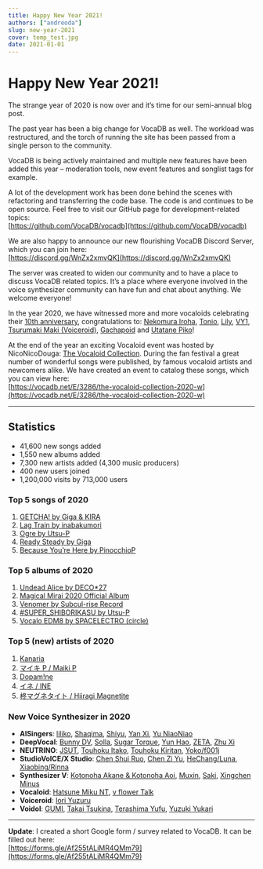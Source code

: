 ```yaml
---
title: Happy New Year 2021!
authors: ["andreoda"]
slug: new-year-2021
cover: temp_test.jpg
date: 2021-01-01
---
```


# Happy New Year 2021!

The strange year of 2020 is now over and it’s time for our semi-annual blog post.

The past year has been a big change for VocaDB as well. The workload was restructured, and the torch of running the site has been passed from a single person to the community.

VocaDB is being actively maintained and multiple new features have been added this year – moderation tools, new event features and songlist tags for example.

A lot of the development work has been done behind the scenes with refactoring and transferring the code base. The code is and continues to be open source. Feel free to visit our GitHub page for development-related topics:  
[https://github.com/VocaDB/vocadb](https://github.com/VocaDB/vocadb)

We are also happy to announce our new flourishing VocaDB Discord Server, which you can join here:  
[https://discord.gg/WnZx2xmvQK](https://discord.gg/WnZx2xmvQK)

The server was created to widen our community and to have a place to discuss VocaDB related topics. It’s a place where everyone involved in the voice synthesizer community can have fun and chat about anything. We welcome everyone!

In the year 2020, we have witnessed more and more vocaloids celebrating their [10th anniversary](https://vocadb.net/T/6828/10th-birthday), congratulations to: [Nekomura Iroha](https://vocadb.net/Ar/77), [Tonio](https://vocadb.net/Ar/390), [Lily](https://vocadb.net/Ar/139), [VY1](https://vocadb.net/Ar/117), [Tsurumaki Maki (Voiceroid)](https://vocadb.net/Ar/2053), [Gachapoid](https://vocadb.net/Ar/247) and [Utatane Piko](https://vocadb.net/Ar/248)!

At the end of the year an exciting Vocaloid event was hosted by NicoNicoDouga: [The Vocaloid Collection](https://vocaloid-collection.jp/). During the fan festival a great number of wonderful songs were published, by famous vocaloid artists and newcomers alike. We have created an event to catalog these songs, which you can view here:  
[https://vocadb.net/E/3286/the-vocaloid-collection-2020-w](https://vocadb.net/E/3286/the-vocaloid-collection-2020-w)

---

## Statistics

- 41,600 new songs added
- 1,550 new albums added
- 7,300 new artists added (4,300 music producers)
- 400 new users joined
- 1,200,000 visits by 713,000 users

### Top 5 songs of 2020

1. [GETCHA! by Giga & KIRA](https://vocadb.net/S/293881)
2. [Lag Train by inabakumori](https://vocadb.net/S/288238)
3. [Ogre by Utsu-P](https://vocadb.net/S/301147)
4. [Ready Steady by Giga](https://vocadb.net/S/296597)
5. [Because You’re Here by PinocchioP](https://vocadb.net/S/284993)

### Top 5 albums of 2020

1. [Undead Alice by DECO\*27](https://vocadb.net/Al/28721)
2. [Magical Mirai 2020 Official Album](https://vocadb.net/Al/28478)
3. [Venomer by Subcul-rise Record](https://vocadb.net/Al/27862)
4. [#SUPER_SHIBORIKASU by Utsu-P](https://vocadb.net/Al/28264)
5. [Vocalo EDM8 by SPACELECTRO (circle)](https://vocadb.net/Al/28310)

### Top 5 (new) artists of 2020

1. [Kanaria](https://vocadb.net/Ar/80976)
2. [マイキ P / Maiki P](https://vocadb.net/Ar/83417)
3. [Dopam!ne](https://vocadb.net/Ar/79769)
4. [イネ / INE](https://vocadb.net/Ar/80754)
5. [柊マグネタイト / Hiiragi Magnetite](https://vocadb.net/Ar/83243)

### New Voice Synthesizer in 2020

- **AISingers**: [liliko](https://vocadb.net/Ar/79857), [Shaqima](https://vocadb.net/Ar/81599), [Shiyu](https://vocadb.net/Ar/81914), [Yan Xi](https://vocadb.net/Ar/79755), [Yu NiaoNiao](https://vocadb.net/Ar/79631)
- **DeepVocal**: [Bunny DV](https://vocadb.net/Ar/80022), [Solla](https://vocadb.net/Ar/84415), [Sugar Torque](https://vocadb.net/Ar/80480), [Yun Hao](https://vocadb.net/Ar/76475), [ZETA](https://vocadb.net/Ar/81568), [Zhu Xi](https://vocadb.net/Ar/84838)
- **NEUTRINO**: [JSUT](https://vocadb.net/Ar/83753), [Touhoku Itako](https://vocadb.net/Ar/83511), [Touhoku Kiritan](https://vocadb.net/Ar/79466), [Yoko/f001j](https://vocadb.net/Ar/79499)
- **StudioVoICE/X Studio**: [Chen Shui Ruo](https://vocadb.net/Ar/76408), [Chen Zi Yu](https://vocadb.net/Ar/81900), [HeChang/Luna](https://vocadb.net/Ar/76473), [Xiaobing/Rinna](https://vocadb.net/Ar/80162)
- **Synthesizer V**: [Kotonoha Akane & Kotonoha Aoi](https://vocadb.net/Ar/81912), [Muxin](https://vocadb.net/Ar/76429), [Saki](https://vocadb.net/Ar/81917), [Xingchen Minus](https://vocadb.net/Ar/76428)
- **Vocaloid**: [Hatsune Miku NT](https://vocadb.net/Ar/84429), [v flower Talk](https://vocadb.net/Ar/79867)
- **Voiceroid**: [Iori Yuzuru](https://vocadb.net/Ar/79100)
- **Voidol**: [GUMI](https://vocadb.net/Ar/85252), [Takai Tsukina](https://vocadb.net/Ar/84024), [Terashima Yufu](https://vocadb.net/Ar/84023), [Yuzuki Yukari](https://vocadb.net/Ar/84008)

---

**Update**: I created a short Google form / survey related to VocaDB. It can be filled out here:  
[https://forms.gle/Af255tALiMR4QMm79](https://forms.gle/Af255tALiMR4QMm79)
